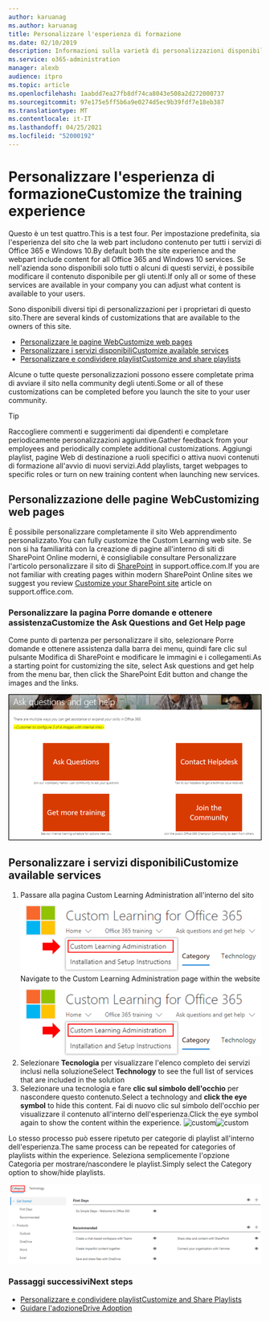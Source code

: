 ```yaml
---
author: karuanag
ms.author: karuanag
title: Personalizzare l'esperienza di formazione
ms.date: 02/10/2019
description: Informazioni sulla varietà di personalizzazioni disponibili con Apprendimento personalizzato per Office 365
ms.service: o365-administration
manager: alexb
audience: itpro
ms.topic: article
ms.openlocfilehash: 1aabdd7ea27fb8df74ca8043e508a2d272000737
ms.sourcegitcommit: 97e175e5ff5b6a9e0274d5ec9b39fdf7e18eb387
ms.translationtype: MT
ms.contentlocale: it-IT
ms.lasthandoff: 04/25/2021
ms.locfileid: "52000192"
---
```

# <a name="customize-the-training-experience"></a><span data-ttu-id="f52a9-103">Personalizzare l'esperienza di formazione</span><span class="sxs-lookup"><span data-stu-id="f52a9-103">Customize the training experience</span></span>

<span data-ttu-id="f52a9-104">Questo è un test quattro.</span><span class="sxs-lookup"><span data-stu-id="f52a9-104">This is a test four.</span></span> <span data-ttu-id="f52a9-105">Per impostazione predefinita, sia l'esperienza del sito che la web part includono contenuto per tutti i servizi di Office 365 e Windows 10.</span><span class="sxs-lookup"><span data-stu-id="f52a9-105">By default both the site experience and the webpart include content for all Office 365 and Windows 10 services.</span></span>  <span data-ttu-id="f52a9-106">Se nell'azienda sono disponibili solo tutti o alcuni di questi servizi, è possibile modificare il contenuto disponibile per gli utenti.</span><span class="sxs-lookup"><span data-stu-id="f52a9-106">If only all or some of these services are available in your company you can adjust what content is available to your users.</span></span>  

<span data-ttu-id="f52a9-107">Sono disponibili diversi tipi di personalizzazioni per i proprietari di questo sito.</span><span class="sxs-lookup"><span data-stu-id="f52a9-107">There are several kinds of customizations that are available to the owners of this site.</span></span> 

- [<span data-ttu-id="f52a9-108">Personalizzare le pagine Web</span><span class="sxs-lookup"><span data-stu-id="f52a9-108">Customize web pages</span></span>](#customizing-web-pages)
- [<span data-ttu-id="f52a9-109">Personalizzare i servizi disponibili</span><span class="sxs-lookup"><span data-stu-id="f52a9-109">Customize available services</span></span>](#customize-available-services)
- [<span data-ttu-id="f52a9-110">Personalizzare e condividere playlist</span><span class="sxs-lookup"><span data-stu-id="f52a9-110">Customize and share playlists</span></span>](customplaylist.md)

<span data-ttu-id="f52a9-111">Alcune o tutte queste personalizzazioni possono essere completate prima di avviare il sito nella community degli utenti.</span><span class="sxs-lookup"><span data-stu-id="f52a9-111">Some or all of these customizations can be completed before you launch the site to your user community.</span></span>  

> [!TIP]
> <span data-ttu-id="f52a9-112">Raccogliere commenti e suggerimenti dai dipendenti e completare periodicamente personalizzazioni aggiuntive.</span><span class="sxs-lookup"><span data-stu-id="f52a9-112">Gather feedback from your employees and periodically complete additional customizations.</span></span>  <span data-ttu-id="f52a9-113">Aggiungi playlist, pagine Web di destinazione a ruoli specifici o attiva nuovi contenuti di formazione all'avvio di nuovi servizi.</span><span class="sxs-lookup"><span data-stu-id="f52a9-113">Add playlists, target webpages to specific roles or turn on new training content when launching new services.</span></span> 

## <a name="customizing-web-pages"></a><span data-ttu-id="f52a9-114">Personalizzazione delle pagine Web</span><span class="sxs-lookup"><span data-stu-id="f52a9-114">Customizing web pages</span></span>

<span data-ttu-id="f52a9-115">È possibile personalizzare completamente il sito Web apprendimento personalizzato.</span><span class="sxs-lookup"><span data-stu-id="f52a9-115">You can fully customize the Custom Learning web site.</span></span> <span data-ttu-id="f52a9-116">Se non si ha familiarità con la creazione di pagine all'interno di siti di SharePoint Online moderni, è consigliabile consultare Personalizzare l'articolo personalizzare il sito di [SharePoint](https://support.office.com/article/customize-your-sharepoint-site-320b43e5-b047-4fda-8381-f61e8ac7f59b) in support.office.com.</span><span class="sxs-lookup"><span data-stu-id="f52a9-116">If you are not familiar with creating pages within modern SharePoint Online sites we suggest you review [Customize your SharePoint site](https://support.office.com/article/customize-your-sharepoint-site-320b43e5-b047-4fda-8381-f61e8ac7f59b) article on support.office.com.</span></span> 

### <a name="customize-the-ask-questions-and-get-help-page"></a><span data-ttu-id="f52a9-117">Personalizzare la **pagina Porre domande e ottenere** assistenza</span><span class="sxs-lookup"><span data-stu-id="f52a9-117">Customize the **Ask Questions and Get Help** page</span></span>

<span data-ttu-id="f52a9-118">Come punto di partenza per personalizzare il sito, selezionare Porre domande e ottenere assistenza dalla barra dei menu, quindi fare clic sul pulsante Modifica di SharePoint e modificare le immagini e i collegamenti.</span><span class="sxs-lookup"><span data-stu-id="f52a9-118">As a starting point for customizing the site, select Ask questions and get help from the menu bar, then click the SharePoint Edit button and change the images and the links.</span></span> 

![Porre domande e ottenere la finestra della Guida](media/custom_ask.png)

## <a name="customize-available-services"></a><span data-ttu-id="f52a9-120">Personalizzare i servizi disponibili</span><span class="sxs-lookup"><span data-stu-id="f52a9-120">Customize available services</span></span>

1.  <span data-ttu-id="f52a9-121">Passare alla pagina Custom Learning Administration all'interno del sito ![ Web Select Custom Learning Administration](media/custom_admin.png)</span><span class="sxs-lookup"><span data-stu-id="f52a9-121">Navigate to the Custom Learning Administration page within the website ![Select Custom Learning Administration](media/custom_admin.png)</span></span>
1. <span data-ttu-id="f52a9-122">Selezionare **Tecnologia** per visualizzare l'elenco completo dei servizi inclusi nella soluzione</span><span class="sxs-lookup"><span data-stu-id="f52a9-122">Select **Technology** to see the full list of services that are included in the solution</span></span>
1. <span data-ttu-id="f52a9-123">Selezionare una tecnologia e fare **clic sul simbolo dell'occhio** per nascondere questo contenuto.</span><span class="sxs-lookup"><span data-stu-id="f52a9-123">Select a technology and **click the eye symbol** to hide this content.</span></span>  <span data-ttu-id="f52a9-124">Fai di nuovo clic sul simbolo dell'occhio per visualizzare il contenuto all'interno dell'esperienza.</span><span class="sxs-lookup"><span data-stu-id="f52a9-124">Click the eye symbol again to show the content within the experience.</span></span> 
<span data-ttu-id="f52a9-125">![custom](media/custom_techlist.png)</span><span class="sxs-lookup"><span data-stu-id="f52a9-125">![custom](media/custom_techlist.png)</span></span>

<span data-ttu-id="f52a9-126">Lo stesso processo può essere ripetuto per categorie di playlist all'interno dell'esperienza.</span><span class="sxs-lookup"><span data-stu-id="f52a9-126">The same process can be repeated for categories of playlists within the experience.</span></span>  <span data-ttu-id="f52a9-127">Seleziona semplicemente l'opzione Categoria per mostrare/nascondere le playlist.</span><span class="sxs-lookup"><span data-stu-id="f52a9-127">Simply select the Category option to show/hide playlists.</span></span> 

![Seleziona categoria](media/custom_cat.png)

### <a name="next-steps"></a><span data-ttu-id="f52a9-129">Passaggi successivi</span><span class="sxs-lookup"><span data-stu-id="f52a9-129">Next steps</span></span>

- [<span data-ttu-id="f52a9-130">Personalizzare e condividere playlist</span><span class="sxs-lookup"><span data-stu-id="f52a9-130">Customize and Share Playlists</span></span>](customplaylist.md)
- [<span data-ttu-id="f52a9-131">Guidare l'adozione</span><span class="sxs-lookup"><span data-stu-id="f52a9-131">Drive Adoption</span></span>](driveadoption.md) 

